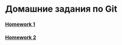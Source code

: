 # Домашние задания по Git
### [Homework 1](https://github.com/dubinchuk/Terminal/blob/main/Terminal_HW1.md)
### [Homework 2](https://github.com/dubinchuk/Terminal/blob/main/Terminal_HW1.md)

